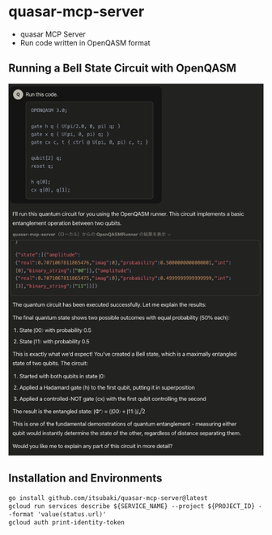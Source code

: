 # quasar-mcp-server

 * quasar MCP Server  
 * Run code written in OpenQASM format 

## Running a Bell State Circuit with OpenQASM

![claude desktop](claude_desktop.png)

## Installation and Environments

```shell
go install github.com/itsubaki/quasar-mcp-server@latest
gcloud run services describe ${SERVICE_NAME} --project ${PROJECT_ID} --format 'value(status.url)'
gcloud auth print-identity-token
```


